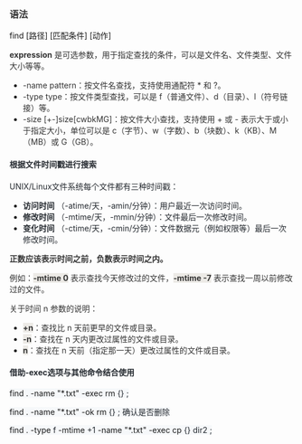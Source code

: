 ### <font style="color:rgb(51, 51, 51);">语法</font>
find  [路径]  [匹配条件]  [动作]



**<font style="color:rgb(51, 51, 51);">expression</font>**<font style="color:rgb(51, 51, 51);"> 是可选参数，用于指定查找的条件，可以是文件名、文件类型、文件大小等等。</font>

+ <font style="color:rgb(51, 51, 51);">-name pattern</font><font style="color:rgb(51, 51, 51);">：按文件名查找，支持使用通配符</font><font style="color:rgb(51, 51, 51);"> </font><font style="color:rgb(51, 51, 51);">*</font><font style="color:rgb(51, 51, 51);"> </font><font style="color:rgb(51, 51, 51);">和</font><font style="color:rgb(51, 51, 51);"> </font><font style="color:rgb(51, 51, 51);">?</font><font style="color:rgb(51, 51, 51);">。</font>
+ <font style="color:rgb(51, 51, 51);">-type type</font><font style="color:rgb(51, 51, 51);">：按文件类型查找，可以是</font><font style="color:rgb(51, 51, 51);"> </font><font style="color:rgb(51, 51, 51);">f</font><font style="color:rgb(51, 51, 51);">（普通文件）、</font><font style="color:rgb(51, 51, 51);">d</font><font style="color:rgb(51, 51, 51);">（目录）、</font><font style="color:rgb(51, 51, 51);">l</font><font style="color:rgb(51, 51, 51);">（符号链接）等。</font>
+ <font style="color:rgb(51, 51, 51);">-size [+-]size[cwbkMG]：按文件大小查找，支持使用 + 或 - 表示大于或小于指定大小，单位可以是 c（字节）、w（字数）、b（块数）、k（KB）、M（MB）或 G（GB）。</font>



#### <font style="color:rgb(36, 41, 47);">根据文件时间戳进行搜索</font>
<font style="color:rgb(36, 41, 47);">UNIX/Linux文件系统每个文件都有三种时间戳：</font>

+ **<font style="color:rgb(36, 41, 47);">访问时间</font>**<font style="color:rgb(36, 41, 47);"> </font><font style="color:rgb(36, 41, 47);">（-atime/天，-amin/分钟）：用户最近一次访问时间。</font>
+ **<font style="color:rgb(36, 41, 47);">修改时间</font>**<font style="color:rgb(36, 41, 47);"> </font><font style="color:rgb(36, 41, 47);">（-mtime/天，-mmin/分钟）：文件最后一次修改时间。</font>
+ **<font style="color:rgb(36, 41, 47);">变化时间</font>**<font style="color:rgb(36, 41, 47);"> （-ctime/天，-cmin/分钟）：文件数据元（例如权限等）最后一次修改时间</font><font style="color:rgb(36, 41, 47);">。</font>



**<font style="color:rgb(51, 51, 51);">正数应该表示时间之前，负数表示时间之内。</font>**

<font style="color:rgb(51, 51, 51);">例如：</font>**<font style="color:rgb(51, 51, 51);background-color:rgb(236, 234, 230);">-mtime 0</font>**<font style="color:rgb(51, 51, 51);"> </font><font style="color:rgb(51, 51, 51);">表示查找今天修改过的文件，</font>**<font style="color:rgb(51, 51, 51);background-color:rgb(236, 234, 230);">-mtime -7</font>**<font style="color:rgb(51, 51, 51);"> </font><font style="color:rgb(51, 51, 51);">表示查找一周以前修改过的文件。</font>

<font style="color:rgb(51, 51, 51);">关于时间 n 参数的说明：</font>

+ **<font style="color:rgb(51, 51, 51);background-color:rgb(236, 234, 230);">+n</font>**<font style="color:rgb(51, 51, 51);">：查找比 n 天前更早的文件或目录。</font>
+ **<font style="color:rgb(51, 51, 51);background-color:rgb(236, 234, 230);">-n</font>**<font style="color:rgb(51, 51, 51);">：查找在 n 天内更改过属性的文件或目录。</font>
+ **<font style="color:rgb(51, 51, 51);background-color:rgb(236, 234, 230);">n</font>**<font style="color:rgb(51, 51, 51);">：查找在 n 天前（指定那一天）更改过属性的文件或目录。</font>





#### <font style="color:rgb(36, 41, 47);">借助-exec选项与其他命令结合使用</font>
<font style="background-color:rgb(246, 248, 250);">find .</font><font style="color:rgb(36, 41, 47);background-color:rgb(246, 248, 250);"> </font><font style="background-color:rgb(246, 248, 250);">-name "*.txt" -exec </font><font style="background-color:rgb(246, 248, 250);">rm </font><font style="color:rgb(36, 41, 47);background-color:rgb(246, 248, 250);">{} \;</font>

<font style="background-color:rgb(246, 248, 250);">find .</font><font style="color:rgb(36, 41, 47);background-color:rgb(246, 248, 250);"> </font><font style="background-color:rgb(246, 248, 250);">-name "*.txt" -ok </font><font style="background-color:rgb(246, 248, 250);">rm </font><font style="color:rgb(36, 41, 47);background-color:rgb(246, 248, 250);">{} \; 确认是否删除</font>

<font style="background-color:rgb(246, 248, 250);">find . </font><font style="background-color:rgb(246, 248, 250);">-type</font><font style="color:rgb(36, 41, 47);background-color:rgb(246, 248, 250);"> f </font><font style="background-color:rgb(246, 248, 250);">-mtime</font><font style="color:rgb(36, 41, 47);background-color:rgb(246, 248, 250);"> +1 </font><font style="background-color:rgb(246, 248, 250);">-name "*.txt"  -exec </font><font style="background-color:rgb(246, 248, 250);">cp </font><font style="color:rgb(36, 41, 47);background-color:rgb(246, 248, 250);">{} dir2 \;</font>

